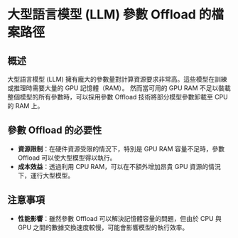 # 大型語言模型 (LLM) 參數 Offload 的檔案路徑

## 概述

大型語言模型 (LLM) 擁有龐大的參數量對計算資源要求非常高。這些模型在訓練或推理時需要大量的 GPU 記憶體（RAM）。
然而當可用的 GPU RAM 不足以裝載整個模型的所有參數時，可以採用參數 Offload 技術將部分模型參數卸載至 CPU 的 RAM 上。

## 參數 Offload 的必要性

- **資源限制**：在硬件資源受限的情況下，特別是 GPU RAM 容量不足時，參數 Offload 可以使大型模型得以執行。
- **成本效益**：透過利用 CPU RAM，可以在不額外增加昂貴 GPU 資源的情況下，運行大型模型。

## 注意事項

- **性能影響**：雖然參數 Offload 可以解決記憶體容量的問題，但由於 CPU 與 GPU 之間的數據交換速度較慢，可能會影響模型的執行效率。
